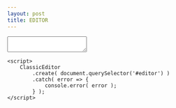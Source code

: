 ```yaml
---
layout: post
title: EDITOR
---
```


<script src="/website/code/super-build-ckeditor.min.js"></script> 
<textarea id="editor"></textarea>
    <script>
        ClassicEditor
            .create( document.querySelector('#editor') )
            .catch( error => {
                console.error( error );
            } );
    </script>
